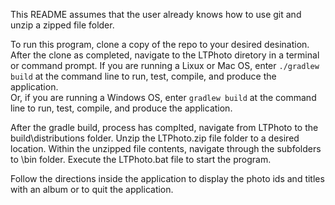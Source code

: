 This README assumes that the user already knows how to use git and unzip a zipped file folder.

To run this program, clone a copy of the repo to your desired desination.  
After the clone as completed, navigate to the LTPhoto diretory in a terminal or command prompt.
If you are running a Lixux or Mac OS, enter `./gradlew build` at the command line to run, test, compile, and produce the application.  
Or, if you are running a Windows OS, enter `gradlew build` at the command line to run, test, compile, and produce the application.


After the gradle build, process has complted, navigate from LTPhoto to the build\distributions folder. 
Unzip the LTPhoto.zip file folder to a desired location.   Within the unzipped file contents, navigate through the subfolders to 
\bin folder.  Execute the LTPhoto.bat file to start the program.

Follow the directions inside the application to display the photo ids and titles with an album or to quit the application.